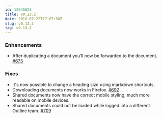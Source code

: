 ```yaml
---
id: 12045023
title: v0.13.2
date: 2018-07-22T17:07:08Z
slug: v0.13.2
tag: v0.13.2
---
```

    
### Enhancements

- After duplicating a document you'll now be forwarded to the document. [#673](https://github.com/outline/outline/issues/673)

### Fixes

- It's now possible to change a heading size using markdown shortcuts.
- Downloading documents now works in Firefox. [#692](https://github.com/outline/outline/issues/692)
- Shared documents now have the correct mobile styling, much more readable on mobile devices.
- Shared documents could not be loaded while logged into a different Outline team. [#709](https://github.com/outline/outline/issues/709)
      